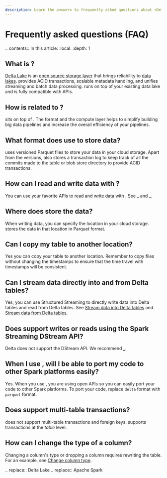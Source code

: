 ```yaml
---
description: Learn the answers to frequently asked questions about <Delta>.
---
```


# Frequently asked questions (FAQ)


.. contents:: In this article:
  :local:
  :depth: 1

## What is <Delta>?

[Delta Lake](https://delta.io/) is an [open source storage layer](https://github.com/delta-io/delta) that brings reliability to [data lakes](https://databricks.com/discover/data-lakes/introduction). <Delta> provides ACID transactions, scalable metadata handling, and unifies streaming and batch data processing. <Delta> runs on top of your existing data lake and is fully compatible with <AS> APIs.

## How is <Delta> related to <AS>?

<Delta> sits on top of <AS>. The format and the compute layer helps to simplify building big data pipelines and increase the overall efficiency of your pipelines.

## What format does <Delta> use to store data?

<Delta> uses versioned Parquet files to store your data in your cloud storage. Apart from the versions, <Delta> also stores a transaction log to keep track of all the commits made to the table or blob store directory to provide ACID transactions.

## How can I read and write data with <Delta>?

You can use your favorite <AS> APIs to read and write data with <Delta>. See [_](delta-batch.md#deltadataframereads) and [_](delta-batch.md#deltadataframewrites).

## Where does <Delta> store the data?

When writing data, you can specify the location in your cloud storage. <Delta> stores the data in that location in Parquet format.
  
## Can I copy my <Delta> table to another location?
 
Yes you can copy your <Delta> table to another location. Remember to copy files without changing the timestamps to ensure that the time travel with timestamps will be consistent.  

## Can I stream data directly into and from Delta tables?

Yes, you can use Structured Streaming to directly write data into Delta tables and read from Delta tables. See [Stream data into Delta tables](delta-streaming.md#stream-sink) and [Stream data from Delta tables](delta-streaming.md#stream-source).

## Does <Delta> support writes or reads using the Spark Streaming DStream API?

Delta does not support the DStream API. We recommend [_](delta-streaming.md).

## When I use <Delta>, will I be able to port my code to other Spark platforms easily?

Yes. When you use <Delta>, you are using open <AS> APIs so you can easily port your code to other Spark platforms. To port your code, replace `delta` format with `parquet` format.

## Does <Delta> support multi-table transactions?

<Delta> does not support multi-table transactions and foreign keys. <Delta> supports transactions at the _table_ level.

## How can I change the type of a column?

Changing a column's type or dropping a column requires rewriting the table. For an example, see [Change column type](delta-batch.md#change-column-type).


.. <Delta> replace:: Delta Lake
.. <AS> replace:: Apache Spark

